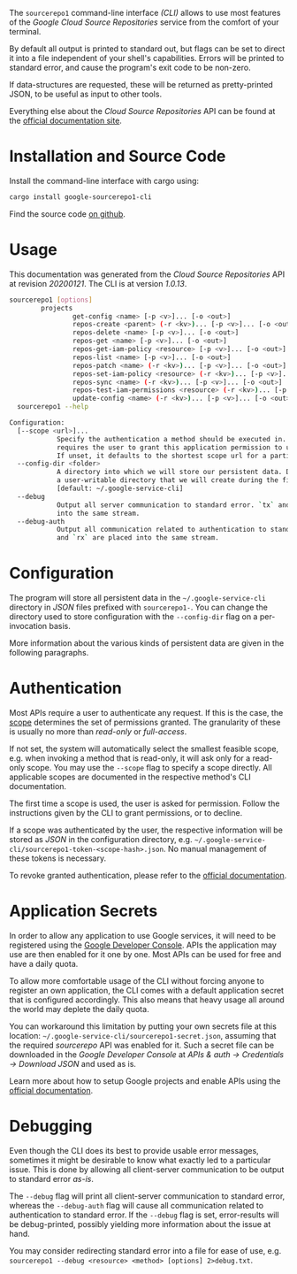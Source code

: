 <!---
DO NOT EDIT !
This file was generated automatically from 'src/mako/cli/README.md.mako'
DO NOT EDIT !
-->
The `sourcerepo1` command-line interface *(CLI)* allows to use most features of the *Google Cloud Source Repositories* service from the comfort of your terminal.

By default all output is printed to standard out, but flags can be set to direct it into a file independent of your shell's
capabilities. Errors will be printed to standard error, and cause the program's exit code to be non-zero.

If data-structures are requested, these will be returned as pretty-printed JSON, to be useful as input to other tools.

Everything else about the *Cloud Source Repositories* API can be found at the
[official documentation site](https://cloud.google.com/source-repositories/docs/apis).

# Installation and Source Code

Install the command-line interface with cargo using:

```bash
cargo install google-sourcerepo1-cli
```

Find the source code [on github](https://github.com/Byron/google-apis-rs/tree/master/gen/sourcerepo1-cli).

# Usage

This documentation was generated from the *Cloud Source Repositories* API at revision *20200121*. The CLI is at version *1.0.13*.

```bash
sourcerepo1 [options]
        projects
                get-config <name> [-p <v>]... [-o <out>]
                repos-create <parent> (-r <kv>)... [-p <v>]... [-o <out>]
                repos-delete <name> [-p <v>]... [-o <out>]
                repos-get <name> [-p <v>]... [-o <out>]
                repos-get-iam-policy <resource> [-p <v>]... [-o <out>]
                repos-list <name> [-p <v>]... [-o <out>]
                repos-patch <name> (-r <kv>)... [-p <v>]... [-o <out>]
                repos-set-iam-policy <resource> (-r <kv>)... [-p <v>]... [-o <out>]
                repos-sync <name> (-r <kv>)... [-p <v>]... [-o <out>]
                repos-test-iam-permissions <resource> (-r <kv>)... [-p <v>]... [-o <out>]
                update-config <name> (-r <kv>)... [-p <v>]... [-o <out>]
  sourcerepo1 --help

Configuration:
  [--scope <url>]...
            Specify the authentication a method should be executed in. Each scope
            requires the user to grant this application permission to use it.
            If unset, it defaults to the shortest scope url for a particular method.
  --config-dir <folder>
            A directory into which we will store our persistent data. Defaults to
            a user-writable directory that we will create during the first invocation.
            [default: ~/.google-service-cli]
  --debug
            Output all server communication to standard error. `tx` and `rx` are placed
            into the same stream.
  --debug-auth
            Output all communication related to authentication to standard error. `tx`
            and `rx` are placed into the same stream.

```

# Configuration

The program will store all persistent data in the `~/.google-service-cli` directory in *JSON* files prefixed with `sourcerepo1-`.  You can change the directory used to store configuration with the `--config-dir` flag on a per-invocation basis.

More information about the various kinds of persistent data are given in the following paragraphs.

# Authentication

Most APIs require a user to authenticate any request. If this is the case, the [scope][scopes] determines the 
set of permissions granted. The granularity of these is usually no more than *read-only* or *full-access*.

If not set, the system will automatically select the smallest feasible scope, e.g. when invoking a
method that is read-only, it will ask only for a read-only scope. 
You may use the `--scope` flag to specify a scope directly. 
All applicable scopes are documented in the respective method's CLI documentation.

The first time a scope is used, the user is asked for permission. Follow the instructions given 
by the CLI to grant permissions, or to decline.

If a scope was authenticated by the user, the respective information will be stored as *JSON* in the configuration
directory, e.g. `~/.google-service-cli/sourcerepo1-token-<scope-hash>.json`. No manual management of these tokens
is necessary.

To revoke granted authentication, please refer to the [official documentation][revoke-access].

# Application Secrets

In order to allow any application to use Google services, it will need to be registered using the 
[Google Developer Console][google-dev-console]. APIs the application may use are then enabled for it
one by one. Most APIs can be used for free and have a daily quota.

To allow more comfortable usage of the CLI without forcing anyone to register an own application, the CLI
comes with a default application secret that is configured accordingly. This also means that heavy usage
all around the world may deplete the daily quota.

You can workaround this limitation by putting your own secrets file at this location: 
`~/.google-service-cli/sourcerepo1-secret.json`, assuming that the required *sourcerepo* API 
was enabled for it. Such a secret file can be downloaded in the *Google Developer Console* at 
*APIs & auth -> Credentials -> Download JSON* and used as is.

Learn more about how to setup Google projects and enable APIs using the [official documentation][google-project-new].


# Debugging

Even though the CLI does its best to provide usable error messages, sometimes it might be desirable to know
what exactly led to a particular issue. This is done by allowing all client-server communication to be 
output to standard error *as-is*.

The `--debug` flag will print all client-server communication to standard error, whereas the `--debug-auth` flag
will cause all communication related to authentication to standard error.
If the `--debug` flag is set, error-results will be debug-printed, possibly yielding more information about the 
issue at hand.

You may consider redirecting standard error into a file for ease of use, e.g. `sourcerepo1 --debug <resource> <method> [options] 2>debug.txt`.


[scopes]: https://developers.google.com/+/api/oauth#scopes
[revoke-access]: http://webapps.stackexchange.com/a/30849
[google-dev-console]: https://console.developers.google.com/
[google-project-new]: https://developers.google.com/console/help/new/